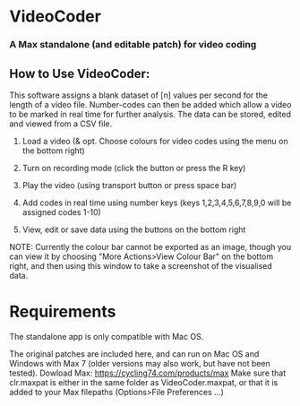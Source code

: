 # VideoCoder
### A Max standalone (and editable patch) for video coding 

## How to Use VideoCoder:
This software assigns a blank dataset of [n] values per second for the length of a video file. Number-codes can then be added which allow a video to be marked in real time for further analysis. The data can be stored, edited and viewed from a CSV file.

1. Load a video (& opt. Choose colours for video codes using the menu on the bottom right)

2. Turn on recording mode (click the button or press the R key)

3. Play the video (using transport button or press space bar)

4. Add codes in real time using number keys (keys 1,2,3,4,5,6,7,8,9,0 will be assigned codes 1-10)

5. View, edit or save data using the buttons on the bottom right

NOTE:  Currently the colour bar cannot be exported as an image, though you can view it by choosing  "More Actions>View Colour Bar" on the bottom right, and then using this window to take a screenshot of the visualised data.

# Requirements
The standalone app is only compatible with Mac OS. 

The original patches are included here, and can run on Mac OS and Windows with Max 7 (older versions may also work, but have not been tested). 
Dowload Max: https://cycling74.com/products/max
Make sure that clr.maxpat is either in the same folder as VideoCoder.maxpat, or that it is added to your Max filepaths (Options>File Preferences ...)
